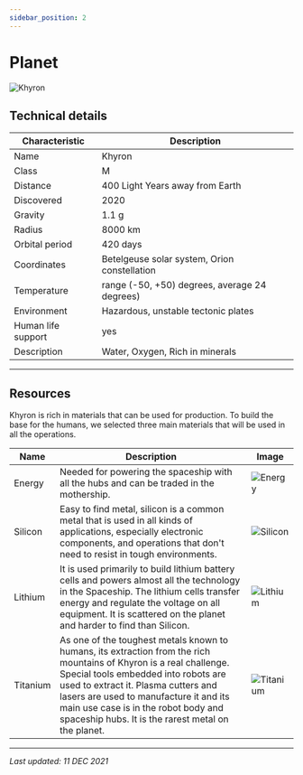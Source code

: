 ```yaml
---
sidebar_position: 2
---
```


# Planet

![Khyron](/img/wiki/khyron.png)

## Technical details

| Characteristic     | Description                                   |
|--------------------|-----------------------------------------------|
| Name               | Khyron                                        |
| Class              | M                                             |
| Distance           | 400 Light Years away from Earth               |
| Discovered         | 2020                                          |
| Gravity            | 1.1 g                                         |
| Radius             | 8000 km                                       |
| Orbital period     | 420 days                                      |
| Coordinates        | Betelgeuse solar system, Orion constellation  |
| Temperature        | range (-50, +50) degrees, average 24 degrees) |
| Environment        | Hazardous, unstable tectonic plates           |
| Human life support | yes                                           |
| Description        |  Water, Oxygen, Rich in minerals              |

---

## Resources

Khyron is rich in materials that can be used for production. To build the base for the humans, we selected three main materials that will be used in all the operations. 

| Name     | Description                                                                                                                                                                                                                                                                                                                               | Image                                    |
|----------|-------------------------------------------------------------------------------------------------------------------------------------------------------------------------------------------------------------------------------------------------------------------------------------------------------------------------------------------|------------------------------------------|
| Energy   | Needed for powering the spaceship with all the hubs and can be traded in the mothership.                                                                                                                                                                                                                                                  | ![Energy](/img/resources/energy.png)     |
| Silicon  | Easy to find metal, silicon is a common metal that is used in all kinds of applications, especially electronic components, and operations that don't need to resist in tough environments.                                                                                                                                                | ![Silicon](/img/resources/silicon.png)   |
| Lithium  | It is used primarily to build lithium battery cells and powers almost all the technology in the Spaceship. The lithium cells transfer energy and regulate the voltage on all equipment. It is scattered on the planet and harder to find than Silicon.                                                                                    | ![Lithium](/img/resources/lithium.png)   |
| Titanium | As one of the toughest metals known to humans, its extraction from the rich mountains of Khyron is a real challenge. Special tools embedded into robots are used to extract it. Plasma cutters and lasers are used to manufacture it and its main use case is in the robot body and spaceship hubs. It is the rarest metal on the planet. | ![Titanium](/img/resources/titanium.png) |

---

*Last updated: 11 DEC 2021*
